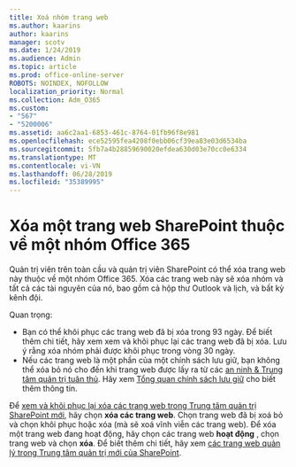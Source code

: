 ```yaml
---
title: Xoá nhóm trang web
ms.author: kaarins
author: kaarins
manager: scotv
ms.date: 1/24/2019
ms.audience: Admin
ms.topic: article
ms.prod: office-online-server
ROBOTS: NOINDEX, NOFOLLOW
localization_priority: Normal
ms.collection: Adm_O365
ms.custom:
- "567"
- "5200006"
ms.assetid: aa6c2aa1-6853-461c-8764-01fb96f8e981
ms.openlocfilehash: ece52595fea4208f0ebb06cf39ea83e03d6534ba
ms.sourcegitcommit: 5fb7a4b28859690020efdea630d03e70cc0e6334
ms.translationtype: MT
ms.contentlocale: vi-VN
ms.lasthandoff: 06/28/2019
ms.locfileid: "35389995"
---
```

# <a name="delete-a-sharepoint-site-that-belongs-to-an-office-365-group"></a>Xóa một trang web SharePoint thuộc về một nhóm Office 365

Quản trị viên trên toàn cầu và quản trị viên SharePoint có thể xóa trang web này thuộc về một nhóm Office 365. Xóa các trang web này sẽ xóa nhóm và tất cả các tài nguyên của nó, bao gồm cả hộp thư Outlook và lịch, và bất kỳ kênh đội.
  
Quan trọng:

- Bạn có thể khôi phục các trang web đã bị xóa trong 93 ngày. Để biết thêm chi tiết, hãy xem xem và khôi phục lại các trang web đã bị xóa. Lưu ý rằng xóa nhóm phải được khôi phục trong vòng 30 ngày.
- Nếu các trang web là một phần của một chính sách lưu giữ, bạn không thể xóa bỏ nó cho đến khi trang web được lấy ra từ các [an ninh &amp; Trung tâm quản trị tuân thủ](https://protection.office.com/?rfr=AdminCenter#/retention). Hãy xem [Tổng quan chính sách lưu giữ](https://docs.microsoft.com/office365/securitycompliance/retention-policies#content-in-onedrive-accounts-and-sharepoint-sites) cho biết thêm thông tin.
  
Để [xem và khôi phục lại xóa các trang web trong Trung tâm quản trị SharePoint mới](https://docs.microsoft.com/sharepoint/view-and-restore-deleted-sites-in-new-admin-center), hãy chọn **xóa các trang web**. Chọn trang web đã bị xoá bỏ và chọn khôi phục hoặc xóa (mà sẽ xoá vĩnh viễn các trang web). Để xóa một trang web đang hoạt động, hãy chọn các trang web **hoạt động** , chọn trang web và chọn **xóa**. Để biết thêm chi tiết, hãy xem [các trang web quản lý trong Trung tâm quản trị mới của SharePoint](https://docs.microsoft.com/sharepoint/manage-sites-in-new-admin-center).
  